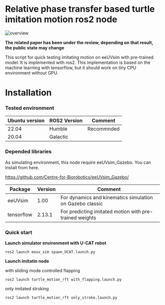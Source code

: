 # Relative phase transfer based turtle imitation motion ros2 node

![overview](https://github.com/user-attachments/assets/c7be8045-2285-44e5-a50c-6c1399069f63)


**The related paper has been under the review, depending on that result, the public state may change**

This script for quick testing imitating motion on eeUVsim with pre-trained model. It is implemented with ros2. This implementation is based on the machine learning with tensorflow, but it should work on tiny CPU environment without GPU.

# Installation
### Tested environment
| Ubuntu version                  | ROS2 Version | Comment                                                  |
| -------------------------- | ------- | ------------------------------------------------------------ |
| 22.04                  | Humble   |  Recommnded                                                            |
| 20.04                  | Galactic   |                                                              |

### Depended libraries
As simulating environment, this node require eeUVsim_Gazebo. You can install from here.

https://github.com/Centre-for-Biorobotics/eeUVsim_Gazebo/

| Package                                                      | Version      | Comment                                                      |
| ------------------------------------------------------------ | ------------ | ------------------------------------------------------------ |
| eeUVsim                                                      | 1.00         | For dynamics and kinematics simulation on Gazebo classic     |
| tensorflow                                                   | 2.13.1       | For predicting imitated motion with pre-trained weights      |


### Quick start

**Launch simulator environment with U-CAT robot**

`ros2 launch eeuv_sim spawn_UCAT.launch.py`

**Launch imitatin node**

with sliding mode controlled flapping

`ros2 launch turtle_motion_rft with_flapping.launch.py`

only imitated stroking

`ros2 launch turtle_motion_rft only_stroke.launch.py`
